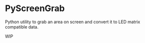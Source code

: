 # PyScreenGrab

Python utility to grab an area on screen and convert it to LED matrix compatible data.

WIP